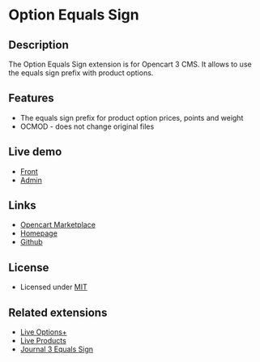 # Option Equals Sign

## Description
The Option Equals Sign extension is for Opencart 3 CMS. It allows to use the equals sign prefix with product options.

## Features
* The equals sign prefix for product option prices, points and weight
* OCMOD - does not change original files

## Live demo
* [Front](http://ocmod.freevar.com/oc3020/a/index.php?route=product/product&product_id=41)
* [Admin](http://ocmod.freevar.com/oc3020/a/admin/index.php?route=catalog/product)

## Links
* [Opencart Marketplace](https://www.opencart.com/index.php?route=marketplace/extension/info&extension_id=34383)
* [Homepage](https://underr.space/en/notes/projects/project-005.html)
* [Github](https://git.io/JvlGE)

## License
* Licensed under [MIT](https://git.io/JvlGz)

## Related extensions
* [Live Options+](https://www.opencart.com/index.php?route=marketplace/extension/info&extension_id=36005)
* [Live Products](https://www.opencart.com/index.php?route=marketplace/extension/info&extension_id=35460)
* [Journal 3 Equals Sign](https://www.opencart.com/index.php?route=marketplace/extension/info&extension_id=35460)
